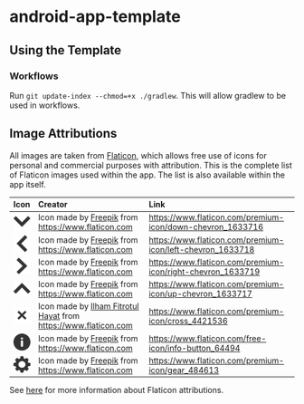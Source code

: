 # android-app-template

## Using the Template

### Workflows

Run `git update-index --chmod=+x ./gradlew`. This will allow gradlew to be used in workflows.

## Image Attributions

All images are taken from [Flaticon](https://www.flaticon.com/), which allows free use of icons for personal and commercial purposes with attribution.
This is the complete list of Flaticon images used within the app.
The list is also available within the app itself.

| Icon                                                        | Creator                                                                                                                    | Link                                                                  |
|:------------------------------------------------------------|:---------------------------------------------------------------------------------------------------------------------------|:----------------------------------------------------------------------|
| ![img](app/src/main/res/drawable-hdpi/ic_chevron_down.png)  | Icon made by [Freepik](https://www.flaticon.com/authors/freepik) from <https://www.flaticon.com>                           | <https://www.flaticon.com/premium-icon/down-chevron_1633716>          |
| ![img](app/src/main/res/drawable-hdpi/ic_chevron_left.png)  | Icon made by [Freepik](https://www.flaticon.com/authors/freepik) from <https://www.flaticon.com>                           | <https://www.flaticon.com/premium-icon/left-chevron_1633718>          |
| ![img](app/src/main/res/drawable-hdpi/ic_chevron_right.png) | Icon made by [Freepik](https://www.flaticon.com/authors/freepik) from <https://www.flaticon.com>                           | <https://www.flaticon.com/premium-icon/right-chevron_1633719>         |
| ![img](app/src/main/res/drawable-hdpi/ic_chevron_up.png)    | Icon made by [Freepik](https://www.flaticon.com/authors/freepik) from <https://www.flaticon.com>                           | <https://www.flaticon.com/premium-icon/up-chevron_1633717>            |
| ![img](app/src/main/res/drawable-hdpi/ic_close.png)         | Icon made by [Ilham Fitrotul Hayat](https://www.flaticon.com/authors/ilham-fitrotul-hayat) from <https://www.flaticon.com> | <https://www.flaticon.com/premium-icon/cross_4421536>                 |
| ![img](app/src/main/res/drawable-hdpi/ic_info.png)          | Icon made by [Freepik](https://www.flaticon.com/authors/freepik) from <https://www.flaticon.com>                           | <https://www.flaticon.com/free-icon/info-button_64494>                |
| ![img](app/src/main/res/drawable-hdpi/ic_settings.png)      | Icon made by [Freepik](https://www.flaticon.com/authors/freepik) from <https://www.flaticon.com>                           | <https://www.flaticon.com/premium-icon/gear_484613>                   |

See [here](https://support.flaticon.com/s/article/Attribution-How-when-and-where-FI?language=en_US&Id=ka03V0000004Q5lQAE) for more information about Flaticon attributions.

